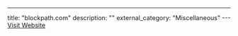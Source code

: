 ---
title: "blockpath.com"
description: ""
external_category: "Miscellaneous"
---[Visit Website](https://blockpath.com)

